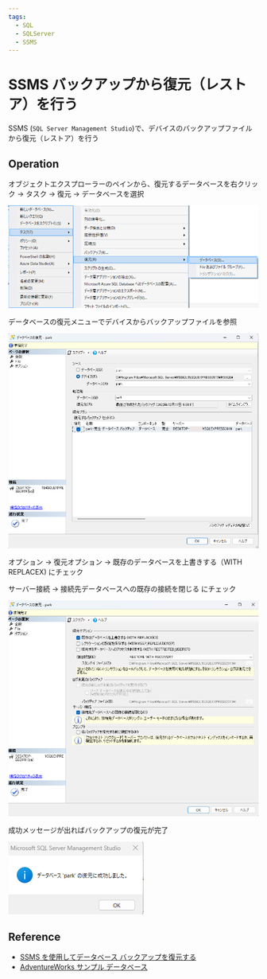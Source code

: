 ```yaml
---
tags:
  - SQL
  - SQLServer
  - SSMS
---
```


# SSMS バックアップから復元（レストア）を行う

SSMS (`SQL Server Management Studio`)で、デバイスのバックアップファイルから復元（レストア）を行う

## Operation

オブジェクトエクスプローラーのペインから、復元するデータベースを右クリック -> タスク -> 復元 -> データベースを選択

![task restore](img/ssms_restore_1.png)

データベースの復元メニューでデバイスからバックアップファイルを参照

![task restore](img/ssms_restore_2.png)

オプション -> 復元オプション -> 既存のデータベースを上書きする（WITH REPLACEX) にチェック

サーバー接続 -> 接続先データベースへの既存の接続を閉じる にチェック

![task restore](img/ssms_restore_3.png)

成功メッセージが出ればバックアップの復元が完了

![task restore](img/ssms_restore_4.png)

## Reference
* [SSMS を使用してデータベース バックアップを復元する](https://learn.microsoft.com/ja-jp/sql/relational-databases/backup-restore/restore-a-database-backup-using-ssms?view=sql-server-ver16)
* [AdventureWorks サンプル データベース](https://learn.microsoft.com/ja-jp/sql/samples/adventureworks-install-configure?view=sql-server-ver16&tabs=ssms)
